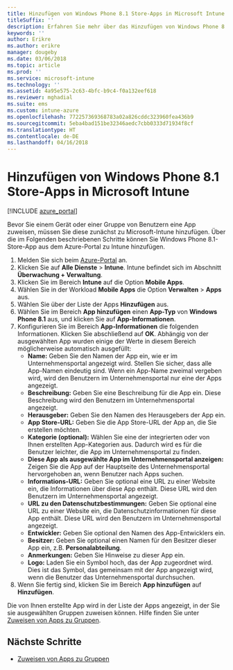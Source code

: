 ```yaml
---
title: Hinzufügen von Windows Phone 8.1 Store-Apps in Microsoft Intune
titleSuffix: ''
description: Erfahren Sie mehr über das Hinzufügen von Windows Phone 8.1 Store-Apps in Microsoft Intune.
keywords: ''
author: Erikre
ms.author: erikre
manager: dougeby
ms.date: 03/06/2018
ms.topic: article
ms.prod: ''
ms.service: microsoft-intune
ms.technology: ''
ms.assetid: 4a95e575-2c63-4bfc-b9c4-f0a132eef618
ms.reviewer: mghadial
ms.suite: ems
ms.custom: intune-azure
ms.openlocfilehash: 772257369368783a02a826cddc323960fea436b9
ms.sourcegitcommit: 5eba4bad151be32346aedc7cbb0333d71934f8cf
ms.translationtype: HT
ms.contentlocale: de-DE
ms.lasthandoff: 04/16/2018
---
```

# <a name="how-to-add-windows-phone-81-store-apps-to-microsoft-intune"></a>Hinzufügen von Windows Phone 8.1 Store-Apps in Microsoft Intune

[!INCLUDE [azure_portal](./includes/azure_portal.md)]

Bevor Sie einem Gerät oder einer Gruppe von Benutzern eine App zuweisen, müssen Sie diese zunächst zu Microsoft-Intune hinzufügen. Über die im Folgenden beschriebenen Schritte können Sie Windows Phone 8.1-Store-App aus dem Azure-Portal zu Intune hinzufügen.

1. Melden Sie sich beim [Azure-Portal](https://portal.azure.com) an.
2. Klicken Sie auf **Alle Dienste** > **Intune**. Intune befindet sich im Abschnitt **Überwachung + Verwaltung**.
3. Klicken Sie im Bereich **Intune** auf die Option **Mobile Apps**.
4. Wählen Sie in der Workload **Mobile Apps** die Option **Verwalten** > **Apps** aus.
5. Wählen Sie über der Liste der Apps **Hinzufügen** aus.
6. Wählen Sie im Bereich **App hinzufügen** einen **App-Typ** von **Windows Phone 8.1** aus, und klicken Sie auf **App-Informationen**.
7. Konfigurieren Sie im Bereich **App-Informationen** die folgenden Informationen. Klicken Sie abschließend auf **OK**. Abhängig von der ausgewählten App wurden einige der Werte in diesem Bereich möglicherweise automatisch ausgefüllt:
    - **Name:** Geben Sie den Namen der App ein, wie er im Unternehmensportal angezeigt wird. Stellen Sie sicher, dass alle App-Namen eindeutig sind. Wenn ein App-Name zweimal vergeben wird, wird den Benutzern im Unternehmensportal nur eine der Apps angezeigt.
    - **Beschreibung:** Geben Sie eine Beschreibung für die App ein. Diese Beschreibung wird den Benutzern im Unternehmensportal angezeigt.
    - **Herausgeber:** Geben Sie den Namen des Herausgebers der App ein.
    - **App Store-URL:** Geben Sie die App Store-URL der App an, die Sie erstellen möchten.
    - **Kategorie (optional):** Wählen Sie eine der integrierten oder von Ihnen erstellten App-Kategorien aus. Dadurch wird es für die Benutzer leichter, die App im Unternehmensportal zu finden.
    - **Diese App als ausgewählte App im Unternehmensportal anzeigen:** Zeigen Sie die App auf der Hauptseite des Unternehmensportal hervorgehoben an, wenn Benutzer nach Apps suchen.
    - **Informations-URL:** Geben Sie optional eine URL zu einer Website ein, die Informationen über diese App enthält. Diese URL wird den Benutzern im Unternehmensportal angezeigt.
    - **URL zu den Datenschutzbestimmungen:** Geben Sie optional eine URL zu einer Website ein, die Datenschutzinformationen für diese App enthält. Diese URL wird den Benutzern im Unternehmensportal angezeigt.
    - **Entwickler:** Geben Sie optional den Namen des App-Entwicklers ein.
    - **Besitzer:** Geben Sie optional einen Namen für den Besitzer dieser App ein, z.B. **Personalabteilung**.
    - **Anmerkungen:** Geben Sie Hinweise zu dieser App ein.
    - **Logo:** Laden Sie ein Symbol hoch, das der App zugeordnet wird. Dies ist das Symbol, das gemeinsam mit der App angezeigt wird, wenn die Benutzer das Unternehmensportal durchsuchen.
8. Wenn Sie fertig sind, klicken Sie im Bereich **App hinzufügen** auf **Hinzufügen**.

Die von Ihnen erstellte App wird in der Liste der Apps angezeigt, in der Sie sie ausgewählten Gruppen zuweisen können. Hilfe finden Sie unter [Zuweisen von Apps zu Gruppen](apps-deploy.md).

## <a name="next-steps"></a>Nächste Schritte

- [Zuweisen von Apps zu Gruppen](apps-deploy.md)